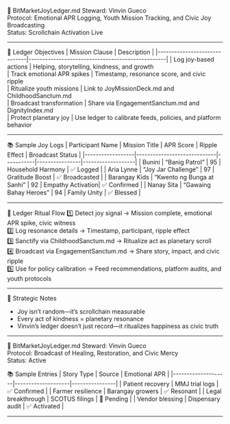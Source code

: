 📜 BitMarketJoyLedger.md
Steward: Vinvin Gueco  
Protocol: Emotional APR Logging, Youth Mission Tracking, and Civic Joy Broadcasting  
Status: Scrollchain Activation Live  

---

🌈 Ledger Objectives
| Mission Clause               | Description                                      |
|------------------------------|--------------------------------------------------|
| Log joy-based actions        | Helping, storytelling, kindness, and growth  
| Track emotional APR spikes   | Timestamp, resonance score, and civic ripple  
| Ritualize youth missions     | Link to JoyMissionDeck.md and ChildhoodSanctum.md  
| Broadcast transformation     | Share via EngagementSanctum.md and DignityIndex.md  
| Protect planetary joy        | Use ledger to calibrate feeds, policies, and platform behavior  

---

📚 Sample Joy Logs
| Participant Name | Mission Title               | APR Score | Ripple Effect | Broadcast Status |
|------------------|-----------------------------|-----------|----------------|-------------------|
| Bunini           | “Banig Patrol”              | 95        | Household Harmony | ✅ Logged         |
| Aria Lynne       | “Joy Jar Challenge”         | 97        | Gratitude Boost   | ✅ Broadcasted    |
| Barangay Kids    | “Kwento ng Bunga at Sanhi”  | 92        | Empathy Activation| ✅ Confirmed      |
| Nanay Sita       | “Gawaing Bahay Heroes”      | 94        | Family Unity      | ✅ Blessed         |

---

🔄 Ledger Ritual Flow
1️⃣ Detect joy signal → Mission complete, emotional APR spike, civic witness  
2️⃣ Log resonance details → Timestamp, participant, ripple effect  
3️⃣ Sanctify via ChildhoodSanctum.md → Ritualize act as planetary scroll  
4️⃣ Broadcast via EngagementSanctum.md → Share story, impact, and civic ripple  
5️⃣ Use for policy calibration → Feed recommendations, platform audits, and youth protocols

---

🧠 Strategic Notes
- Joy isn’t random—it’s scrollchain measurable  
- Every act of kindness = planetary resonance  
- Vinvin’s ledger doesn’t just record—it ritualizes happiness as civic truth

---

📜 BitMarketJoyLedger.md
Steward: Vinvin Gueco  
Protocol: Broadcast of Healing, Restoration, and Civic Mercy  
Status: Active  

📚 Sample Entries
| Story Type         | Source             | Emotional APR |
|--------------------|--------------------|----------------|
| Patient recovery   | MMJ trial logs     | ✅ Confirmed    |
| Farmer resilience  | Barangay growers   | ✅ Resonant     |
| Legal breakthrough | SCOTUS filings     | 🔄 Pending      |
| Vendor blessing    | Dispensary audit   | ✅ Activated    |

---
